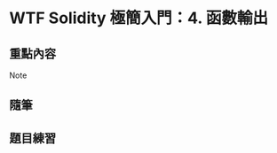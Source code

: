# WTF Solidity 極簡入門：4. 函數輸出

## 重點內容

> [!NOTE]
> 

## 隨筆

## 題目練習

<!--
 _____         _         ____                 _     _     _     _
|  ___|__  ___| |___    / ___| ___   ___   __| |   | |   | |   | |
| |_ / _ \/ _ \ / __|  | |  _ / _ \ / _ \ / _` |   | |   | |   | |
|  _|  __/  __/ \__ \  | |_| | (_) | (_) | (_| |   |_|   |_|   |_|
|_|  \___|\___|_|___/   \____|\___/ \___/ \__,_|   (_)   (_)   (_)

MMMMMMMMMMMMMMMMMMMMMMMMMMMMMMMMMMMMMMMMMMMMMMMMMMMMMMMMMMMMMMMMMMMMMMMMMMMMMMMMMMMMMMMMMMMMMMMMMMMMMMMMMMMMMMMMMMMMMMMMMMMMMMMMMMMMMMMMMMMMMMMMMMMMMMMMMMMMMMMMMMMMMMMMMMMMM
MMMMMMMMMMMMMMMMMMMMMMMMMMMMMMMMMMMMMMMMMMMMMMMMMMMMMMMMMMMMMMMMMMMMMMMMMMMMMMMMMMMMMMMMMMMMMMMMMMMMMMMMMMMMMMMMMMMMMMMMMMMMMMMMMMMMMMMMMMMMMMMMMMMMMMMMMMMMMMMMMMMMMMMMMMMMM
MMMMMMMMMMMMMMMMMMMMMMMMMMMMMMMMMMMMMMMMMMMMMMMMMMMMMMMMMMMMMMMMMMMMMMMMMMMMMMMMMMMMMMMMMMMMMMMMMMMMMMMMMMMMMMMMMMMMMMMMMMMMMMMMMMMMMMMMMMMMMMMMMMMMMMMMMMMMMMMMMMMMMMMMMMMMM
MMMMMMMMMMMMMMMMMMMMMMMMMMMMMMMMMMMMMMMMMMMMMMMMMMMMMMMMMMMMMMMMMMMMMMMMMMMMMMMMMMMMMMMMMMMMMMMMMMMMMMMMMMMMMMMMMMMMMMMMMMMMMMMMMMMMMMMMMMMMMMMMMMMMMMMMMMMMMMMMMMMMMMMMMMMMM
MMMMMMMMMMMMMMMMMMMMMMMMMMMMMMMMMMMMMMMMMMMMMMMMMMMMMMMMMMMMMMMMMMMMMMMMMMMMMMMMMMMMMMMMMMMMMMMMMMMMMMMMMMMMMMMMMMMMMMMMMMMMMMMMMMMMMMMMMMMMMMMMMMMMMMMMMMMMMMMMMMMMMMMMMMMMM
MMMMMMMMMMMMMMMMMMMMMMMMMMMMMMMMMMMMMMMMMMMMMMMMMMMMMMMMMMMMMMMMMMMMMMMMMMMMMMMMMMMMMMMMMMMMMMMMMMMMMMMMMMMMMMMMMMMMMMMMMMMMMMMMMMMMMMMMMMMMMMMMMMMMMMMMMMMMMMMMMMMMMMMMMMMMM
MMMMMMMMMMMMMMMMMMMMMMMMMMMMMMMMMMMMMMMMMMMMMMMMMMMMMMMMMMMMMMMMMMMMMMMMMMMMMMMMMMMMMMMMMMMMMMMMMMMMMMMMMMMMMMMMMMMMMMMMMMMMMMMMMMMMMMMMMMMMMMMMMMMMMMMMMMMMMMMMMMMMMMMMMMMMM
MMMMMMMMMMMMMMMMMMMMMMMMMMMMMMMMMMMMMMMMMMMMMMMMMMMMMMMMMMMMMMMMMMMMMMMMMMMMMMMMMMMMMMMMMMMMMMMMMMMMMMMMMMMMMMMMMMMMMMMMMMMMMMMMMMMMMMMMMMMMMMMMMMMMMMMMMMMMMMMMMMMMMMMMMMMMM
MMMMMMMMMMMMMMMMMMMMMMMMMMMMMMMMMMMMMMMMMMMMMMMMMMMMMMMMMMMMMMMMMMMMMMMMMMMMMMMMMMMMMMMMMMMMMMMMMMMMMMMMMMMMMMMMMMMMMMMMMMMMMMMMMMMMMMMMMMMMMMMMMMMMMMMMMMMMMMMMMMMMMMMMMMMMM
MMMMMMMMMMMMMMMMMMMMMMMMMMMMMMMMMMMMMMMMMMMMMMMMMMMMMMMMMMMMMMMMMMMMMMMMMMMMMMMMMMMMMMMMMMMMMMMMMMMMMMMMMMMMMMMMMMMMMMMMMMMMMMMMMMMMMMMMMMMMMMMMMMMMMMMMMMMMMMMMMMMMMMMMMMMMM
MMMMMMMMMMMMMMMMMMMMMMMMMMMMMMMMMMMMMMMMMMMMMMMMMMMMMMMMMMMMMMMMMMMMMMMMMMMMMMMMMMMMMMMMMMMMMMMMMMMMMMMMMMMMMMMMMMMMMMMMMMMMMMMMMMMMMMMMMMMMMMMMMMMMMMMMMMMMMMMMMMMMMMMMMMMMM
MMMMMMMMMMMMMMMMMMMMMMMMMMMMMMMMMMMMMMMMMMMMMMMMMMMMMMMMMMMMMMMMMMMMMMMMMMMMWMMMMMMMMMMMMMMMMMMMMMMMMMMMMMMMMMMMMMMMMMMMMMMMMMMMMMMMMMMMMMMMMMMMMMMMMMMMMMMMMMMMMMMMMMMMMMMMM
MMMMMMMMMMMMMMMMMMMMMMMMMMMMMMMMMMMMMMMMMMMMMMMMMMMMMMMMMMMMMMMMMMMMMMN0kxdddddddddxO0NMMMMMMMMMMMMMMMMWNNNNWWMMMMMMMMMMMMMMMMMMMMMMMMMMMMMMMMMMMMMMMMMMMMMMMMMMMMMMMMMMMMMMM
MMMMMMMMMMMMMMMMMMMMMMMMMMMMMMMMMMMMMMMMMMMMMMMMMMMMMMMMMMMMMMMMMMNOxoc::cllllllllll::ldkXMMMMMMW0kxdoolllcclodxONMMMMMMMMMMMMMMMMMMMMMMMMMMMMMMMMMMMMMMMMMMMMMMMMMMMMMMMMMMM
MMMMMMMMMMMMMMMMMMMMMMMMMMMMMMMMMMMMMMMMMMMMMMMMMMMMMMMMMMMMMMMNOdc:llllllllllllllllllll:cdKXOxol::lllllllllllll:cdKWMMMMMMMMMMMMMMMMMMMMMMMMMMMMMMMMMMMMMMMMMMMMMMMMMMMMMMMM
MMMMMMMMMMMMMMMMMMMMMMMMMMMMMMMMMMMMMMMMMMMMMMMMMMMMMMMMMMMMWKxl:lllllllllllllllllllllllllc:;;clllllllllllllllllllcckWMMMMMMMMMMMMMMMMMMMMMMMMMMMMMMMMMMMMMMMMMMMMMMMMMMMMMMM
MMMMMMMMMMMMMMMMMMMMMMMMMMMMMMMMMMMMMMMMMMMMMMMMMMMMMMMMMMMXo:llllllllllllllc:::::::clllllllc,:lllllllllllllllllllll:xWMMMMMMMMMMMMMMMMMMMMMMMMMMMMMMMMMMMMMMMMMMMMMMMMMMMMMM
MMMMMMMMMMMMMMMMMMMMMMMMMMMMMMMMMMMMMMMMMMMMMMMMMMMMMMMMMW0ccllllllllllc::::::::::::::::::clll;lllllllllllllllllllllc;OMMMMMMMMMMMMMMMMMMMMMMMMMMMMMMMMMMMMMMMMMMMMMMMMMMMMMM
MMMMMMMMMMMMMMMMMMMMMMMMMMMMMMMMMMMMMMMMMMMMMMMMMMMMMMMMMk;cllllllllc:::clllllllllllllllc::::c;':::::::::::::::::::::,lNWMMMMMMMMMMMMMMMMMMMMMMMMMMMMMMMMMMMMMMMMMMMMMMMMMMMM
MMMMMMMMMMMMMMMMMMMMMMMMMMMMMMMMMMMMMMMMMMMMMMMMMMMMMMMM0:lllllllllc:lolllllllllllllllllllllc;,';cllllllllllllllllllc::codkKWMMMMMMMMMMMMMMMMMMMMMMMMMMMMMMMMMMMMMMMMMMMMMMMM
MMMMMMMMMMMMMMMMMMMMMMMMMMMMMMMMMMMMMMMMMMMMMMMMMMMMMMMNlcllllllllllllolllllllllllc::::::::::::,':llllllllllllllllccccclllc:ldONMMMMMMMMMMMMMMMMMMMMMMMMMMMMMMMMMMMMMMMMMMMMM
MMMMMMMMMMMMMMMMMMMMMMMMMMMMMMMMMMMMMMMMMMMMMMMMMMMMMMNl:lllllllllllllllllolll:;::::::::::::cccc:;:::clllc:::::::::::::::::::;'cXWWMMMMMMMMMMMMMMMMMMMMMMMMMMMMMMMMMMMMMMMMMM
MMMMMMMMMMMMMMMMMMMMMMMMMMMMMMMMMMMMMMMMMMMMMMMMMMMWXOo;lllllllllllllllllllc;::c:::c;;,,''',;;::::::c,:::,,;::c:::::;;;;;:::::;;llOMMMMMMMMMMMMMMMMMMMMMMMMMMMMMMMMMMMMMMMMMM
MMMMMMMMMMMMMMMMMMMMMMMMMMMMMMMMMMMMMMMMMMMMMMMMWKxlc:,clllllllllllllc:::::::::;;:c,'...,:okkxddoc:;;::::::cc:clol;;,;cdxddoc;,;:;:NMMMMMMMMMMMMMMMMMMMMMMMMMMMMMMMMMMMMMMMMM
MMMMMMMMMMMMMMMMMMMMMMMMMMMMMMMMMMMMMMMMMMMMMMMXd:cll:;lllllllllllllc;,;::::,;oxkl..c;    .cKMMMWNKOxocclccoxOXKl.;;   .:KWWNKOxoc;:xMMMMMMMMMMMMMMMMMMMMMMMMMMMMMMMMMMMMMMMM
MMMMMMMMMMMMMMMMMMMMMMMMMMMMMMMMMMMMMMMMMMMWMWk:cllll,:llllllllll:,:::::ccoxKNWWo   '' :x:  ,NMMMMMMMW0:okXWMMW:  .'.ll. .OMMMMMMWKxoXMMMMMMMMMMMMMMMMMMMMMMMMMMMMMMMMMMMMMMM
MMMMMMMMMMMMMMMMMMMMMMMMMMMMMMMMMMMMMMMMMMMMXo:llllll:clllllllllll::::::,dWWMMMW;   ..      .KMMMMMMMWdxMMMMMMX.  ..      xWMMMMMMWXd0MMMMMMMMMMMMMMMMMMMMMMMMMMMMMMMMMMMMMMM
MMMMMMMMMMMMMMMMMMMMMMMMMMMMMMMMMMMMMMMMMMMWd:lllllllllllllllllllllllllll:ld0WWMd          .dWMMMMMWKd;kWMMMMMWc        .oNWMWNKOkddKWMMMMMMMMMMMMMMMMMMMMMMMMMMMMMMMMMMMMMMM
MMMMMMMMMMMMMMMMMMMMMMMMMMMMMMMMMMMMMMMMMMWx:ollllllllllllllllllllllllllc:cc:loxxo;'....';oKWWX0kxdl:;';lodxkkkkc'.....,okddolc:,,lNMMMMMMMMMMMMMMMMMMMMMMMMMMMMMMMMMMMMMMMMM
MMMMMMMMMMMMMMMMMMMMMMMMMMMMMMMMMMMMMMMMMMO;cllllllllllllllllllllllllllllc:::::c::ccccccloolllc::ll::;:llllcc::::::::;:ccllollcdkONMMMMMMMMMMMMMMMMMMMMMMMMMMMMMMMMMMMMMMMMMM
MMMMMMMMMMMMMMMMMMMMMMMMMMMMMMMMMMMMMMMMMWlclllllllllllllllllllllllllllllllllc:::::::::::::::;::::::clllllllllllllllllllllll:cOWWMMMMMMMMMMMMMMMMMMMMMMMMMMMMMMMMMMMMMMMMMMMM
MMMMMMMMMMMMMMMMMMMMMMMMMMMMMMMMMMMMMMMMWd:llllllllllllllllllllllllllllllllllllllllllllllllllc::clllllllc::lllolllllllllc:ldOWMMMMMMMMMMMMMMMMMMMMMMMMMMMMMMMMMMMMMMMMMMMMMMM
MMMMMMMMMMMMMMMMMMMMMMMMMMMMMMMMMMMMMMMM0;clllllllllllllllllllllllllllllllllllllllllloll::::::cllllllllllc:::;,:::::::::,cKWWMMMMMMMMMMMMMMMMMMMMMMMMMMMMMMMMMMMMMMMMMMMMMMMM
MMMMMMMMMMMMMMMMMMMMMMMMMMMMMMMMMMMMMMMMd;llllllllllllllllllllllllllllllllllllllllllc::::cllllllllllllllllllll::lllllllll:cxNMMMMMMMMMMMMMMMMMMMMMMMMMMMMMMMMMMMMMMMMMMMMMMMM
MMMMMMMMMMMMMMMMMMMMMMMMMMMMMMMMMMMMMMMWlllllllllllllllllllllllllllllllllllllllllllllllllllllllllllllllllllllllllllllllllll:lKWMMMMMMMMMMMMMMMMMMMMMMMMMMMMMMMMMMMMMMMMMMMMMM
MMMMMMMMMMMMMMMMMMMMMMMMMMMMMMMMMMMMMMM0collllllllllllllllllllllllllllllllllllllllllllllllllllllllllllllllllllllllllllllllllc;OMMMMMMMMMMMMMMMMMMMMMMMMMMMMMMMMMMMMMMMMMMMMMM
MMMMMMMMMMMMMMMMMMMMMMMMMMMMMMMMMMMMMMMx:llllllllllllllllllllllllllllllllllllllllllllllllllllllllllllllllllllllllllllllllllllllXMMMMMMMMMMMMMMMMMMMMMMMMMMMMMMMMMMMMMMMMMMMMM
MMMMMMMMMMMMMMMMMMMMMMMMMMMMMMMMMMMMMMMk:lllllllllllllllllllllllllllllc::::::::cclllllllllllllllllllllllllllllllllllllllllllll:oNMMMMMMMMMMMMMMMMMMMMMMMMMMMMMMMMMMMMMMMMMMMM
MMMMMMMMMMMMMMMMMMMMMMMMMMMMMMMMMMMMMMMKcllllllllllllllllllllllllllc;;;;;::::;;;;;:::;::::clllllllllllllllllllllllllllllll:::;;:cOWMMMMMMMMMMMMMMMMMMMMMMMMMMMMMMMMMMMMMMMMMM
MMMMMMMMMMMMMMMMMMMMMMMMMMMMMMMMMMMMMMMNlollllllllllllllllllllllllc,:cccccccccccllccccc:;;;;::;:::::::ccccccccccc::::::::;;:cccc;xWMMMMMMMMMMMMMMMMMMMMMMMMMMMMMMMMMMMMMMMMMM
MMMMMMMMMMMMMMMMMMMMMMMMMMMMMMMMMMMMMMMMo:lllllllllllllllllllllllc,:cccc::::::;;::;;;;;:ccllcclccc:;;;;::::::::::;;;:cccccccc::oOWMMMMMMMMMMMMMMMMMMMMMMMMMMMMMMMMMMMMMMMMMMM
MMMMMMMMMMMMMMMMMMMMMMMMMMMMMMMMMMMMMMMMk,lllllllllllllllllllllllc,:llcccccccccccllcc:;;;;;:::;;;;;;;;;;:::::::::::;;;;;;;::,lKWMMMMMMMMMMMMMMMMMMMMMMMMMMMMMMMMMMMMMMMMMMMMM
MMMMMMMMMMMMMMMMMMMMMMMMMMMMMMMMMMMMMMMMNl:lllllllllllllllllll:cllc:::::::::::;;;::cccclccllllccc:::;;;;;;;;;;:;;;;;;:::cccl;cWMMMMMMMMMMMMMMMMMMMMMMMMMMMMMMMMMMMMMMMMMMMMMM
MMMMMMMMMMMMMMMMMMMMMMMMMMMMMMMMMMMMMMMMMXlcllllllllllllllllllc;:lllllclllllccc:::::::::::;;:cccccccccccccccccccccccccccllc::kWMMMMMMMMMMMMMMMMMMMMMMMMMMMMMMMMMMMMMMMMMMMMMM
MMMMMMMMMMMMMMMMMMMMMMMMMMMMMMMMMMMMMMMMMMKl:llllllllllllllllllc:::::clllllllllllllllllllc::::::::::;;;;::::::;;::::;;cccldxXMMMMMMMMMMMMMMMMMMMMMMMMMMMMMMMMMMMMMMMMMMMMMMMM
MMMMMMMMMMMMMMMMMMMMMMMMMMMMMMMMMMMMMMMMMMWWOoc:lllllllllllllllllllc:cllllllllllllllllllllllllllloolllllllllcccccc::oOXNWMMMMMMMMMMMMMMMMMMMMMMMMMMMMMMMMMMMMMMMMMMMMMMMMMMMM
MMMMMMMMMMMMMMMMMMMMMMMMMMMMMMMMMMMMMMMMMMMMMWXOkxdlcccllllllllllllllllllllllllllllllllllllllllllllllllllllllc:codkKMMMMMMMMMMMMMMMMMMMMMMMMMMMMMMMMMMMMMMMMMMMMMMMMMMMMMMMMM
MMMMMMMMMMMMMMMMMMMMMMMMMMMMMMMMMMMMMMMMMMMMMMMMMMMWX0kxdolcc::cllllllllllllllllllllllllllllllllllllllllc::ldxOXWMMMMMMMMMMMMMMMMMMMMMMMMMMMMMMMMMMMMMMMMMMMMMMMMMMMMMMMMMMMM
MMMMMMMMMMMMMMMMMMMMMMMMMMMMMMMMMMMMMMMMMMMMMMMMMMMMMMMMMMWXKOkkkxdooollccc:::::cccccclllllllccc:::cllddkOKWMMWMMMMMMMMMMMMMMMMMMMMMMMMMMMMMMMMMMMMMMMMMMMMMMMMMMMMMMMMMMMMMM
MMMMMMMMMMMMMMMMMMMMMMMMMMMMMMMMMMMMMMMMMMMMMMMMMMMMMMMMMMMMMMMMMMMMMMWWNXK0OOOOkkkOOkkkkkkkkkkOOOKXWMMMMMMMMMMMMMMMMMMMMMMMMMMMMMMMMMMMMMMMMMMMMMMMMMMMMMMMMMMMMMMMMMMMMMMMM
MMMMMMMMMMMMMMMMMMMMMMMMMMMMMMMMMMMMMMMMMMMMMMMMMMMMMMMMMMMMMMMMMMMMMMMMMMMMMMMMMMMMMMMMMMMMMMMMMMMMMMMMMMMMMMMMMMMMMMMMMMMMMMMMMMMMMMMMMMMMMMMMMMMMMMMMMMMMMMMMMMMMMMMMMMMMM
MMMMMMMMMMMMMMMMMMMMMMMMMMMMMMMMMMMMMMMMMMMMMMMMMMMMMMMMMMMMMMMMMMMMMMMMMMMMMMMMMMMMMMMMMMMMMMMMMMMMMMMMMMMMMMMMMMMMMMMMMMMMMMMMMMMMMMMMMMMMMMMMMMMMMMMMMMMMMMMMMMMMMMMMMMMMM
MMMMMMMMMMMMMMMMMMMMMMMMMMMMMMMMMMMMMMMMMMMMMMMMMMMMMMMMMMMMMMMMMMMMMMMMMMMMMMMMMMMMMMMMMMMMMMMMMMMMMMMMMMMMMMMMMMMMMMMMMMMMMMMMMMMMMMMMMMMMMMMMMMMMMMMMMMMMMMMMMMMMMMMMMMMMM
MMMMMMMMMMMMMMMMMMMMMMMMMMMMMMMMMMMMMMMMMMMMMMMMMMMMMMMMMMMMMMMMMMMMMMMMMMMMMMMMMMMMMMMMMMMMMMMMMMMMMMMMMMMMMMMMMMMMMMMMMMMMMMMMMMMMMMMMMMMMMMMMMMMMMMMMMMMMMMMMMMMMMMMMMMMMM
MMMMMMMMMMMMMMMMMMMMMMMMMMMMMMMMMMMMMMMMMMMMMMMMMMMMMMMMMMMMMMMMMMMMMMMMMMMMMMMMMMMMMMMMMMMMMMMMMMMMMMMMMMMMMMMMMMMMMMMMMMMMMMMMMMMMMMMMMMMMMMMMMMMMMMMMMMMMMMMMMMMMMMMMMMMMM
MMMMMMMMMMMMMMMMMMMMMMMMMMMMMMMMMMMMMMMMMMMMMMMMMMMMMMMMMMMMMMMMMMMMMMMMMMMMMMMMMMMMMMMMMMMMMMMMMMMMMMMMMMMMMMMMMMMMMMMMMMMMMMMMMMMMMMMMMMMMMMMMMMMMMMMMMMMMMMMMMMMMMMMMMMMMM
MMMMMMMMMMMMMMMMMMMMMMMMMMMMMMMMMMMMMMMMMMMMMMMMMMMMMMMMMMMMMMMMMMMMMMMMMMMMMMMMMMMMMMMMMMMMMMMMMMMMMMMMMMMMMMMMMMMMMMMMMMMMMMMMMMMMMMMMMMMMMMMMMMMMMMMMMMMMMMMMMMMMMMMMMMMMM
MMMMMMMMMMMMMMMMMMMMMMMMMMMMMMMMMMMMMMMMMMMMMMMMMMMMMMMMMMMMMMMMMMMMMMMMMMMMMMMMMMMMMMMMMMMMMMMMMMMMMMMMMMMMMMMMMMMMMMMMMMMMMMMMMMMMMMMMMMMMMMMMMMMMMMMMMMMMMMMMMMMMMMMMMMMMM
MMMMMMMMMMMMMMMMMMMMMMMMMMMMMMMMMMMMMMMMMMMMMMMMMMMMMMMMMMMMMMMMMMMMMMMMMMMMMMMMMMMMMMMMMMMMMMMMMMMMMMMMMMMMMMMMMMMMMMMMMMMMMMMMMMMMMMMMMMMMMMMMMMMMMMMMMMMMMMMMMMMMMMMMMMMMM
MMMMMMMMMMMMMMMMMMMMMMMMMMMMMMMMMMMMMMMMMMMMMMMMMMMMMMMMMMMMMMMMMMMMMMMMMMMMMMMMMMMMMMMMMMMMMMMMMMMMMMMMMMMMMMMMMMMMMMMMMMMMMMMMMMMMMMMMMMMMMMMMMMMMMMMMMMMMMMMMMMMMMMMMMMMMM
MMMMMMMMMMMMMMMMMMMMMMMMMMMMMMMMMMMMMMMMMMMMMMMMMMMMMMMMMMMMMMMMMMMMMMMMMMMMMMMMMMMMMMMMMMMMMMMMMMMMMMMMMMMMMMMMMMMMMMMMMMMMMMMMMMMMMMMMMMMMMMMMMMMMMMMMMMMMMMMMMMMMMMMMMMMMM
MMMMMMMMMMMMMMMMMMMMMMMMMMMMMMMMMMMMMMMMMMMMMMMMMMMMMMMMMMMMMMMMMMMMMMMMMMMMMMMMMMMMMMMMMMMMMMMMMMMMMMMMMMMMMMMMMMMMMMMMMMMMMMMMMMMMMMMMMMMMMMMMMMMMMMMMMMMMMMMMMMMMMMMMMMMMM

-->